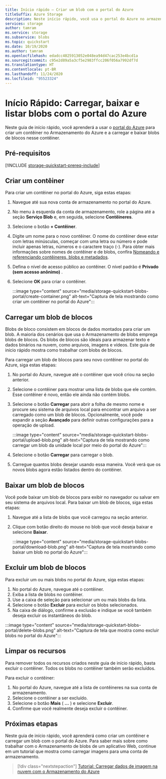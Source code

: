 ```yaml
---
title: Início rápido – Criar um blob com o portal do Azure
titleSuffix: Azure Storage
description: Neste início rápido, você usa o portal do Azure no armazenamento de objeto (Blob). Em seguida, use o portal do Azure para carregar um blob no Armazenamento do Azure, baixar um blob e listar os blobs em um contêiner.
services: storage
author: tamram
ms.service: storage
ms.subservice: blobs
ms.topic: quickstart
ms.date: 10/19/2020
ms.author: tamram
ms.openlocfilehash: edadcc4025913052e048ea94d47cac253e4bcd1a
ms.sourcegitcommit: c95e2d89a5a3cf5e2983ffcc206f056a7992df7d
ms.translationtype: HT
ms.contentlocale: pt-BR
ms.lasthandoff: 11/24/2020
ms.locfileid: "95523324"
---
```

# <a name="quickstart-upload-download-and-list-blobs-with-the-azure-portal"></a>Início Rápido: Carregar, baixar e listar blobs com o portal do Azure

Neste guia de início rápido, você aprenderá a usar o [portal do Azure](https://portal.azure.com/) para criar um contêiner no Armazenamento do Azure e a carregar e baixar blobs de blocos nesse contêiner.

## <a name="prerequisites"></a>Pré-requisitos

[!INCLUDE [storage-quickstart-prereq-include](../../../includes/storage-quickstart-prereq-include.md)]

## <a name="create-a-container"></a>Criar um contêiner

Para criar um contêiner no portal do Azure, siga estas etapas:

1. Navegue até sua nova conta de armazenamento no portal do Azure.
2. No menu à esquerda da conta de armazenamento, role a página até a seção **Serviço Blob** e, em seguida, selecione **Contêineres**.
3. Selecione o botão **+ Contêiner**.
4. Digite um nome para o novo contêiner. O nome do contêiner deve estar com letras minúsculas, começar com uma letra ou número e pode incluir apenas letras, números e o caractere traço (-). Para obter mais informações sobre nomes de contêiner e de blobs, confira [Nomeando e referenciando contêineres, blobs e metadados](/rest/api/storageservices/naming-and-referencing-containers--blobs--and-metadata).
5. Defina o nível de acesso público ao contêiner. O nível padrão é **Privado (sem acesso anônimo)** .
6. Selecione **OK** para criar o contêiner.

    :::image type="content" source="media/storage-quickstart-blobs-portal/create-container.png" alt-text="Captura de tela mostrando como criar um contêiner no portal do Azure":::

## <a name="upload-a-block-blob"></a>Carregar um blob de blocos

Blobs de bloco consistem em blocos de dados montados para criar um blob. A maioria dos cenários que usa o Armazenamento de blobs emprega blobs de blocos. Os blobs de blocos são ideais para armazenar texto e dados binários na nuvem, como arquivos, imagens e vídeos. Este guia de início rápido mostra como trabalhar com blobs de blocos.

Para carregar um blob de blocos para seu novo contêiner no portal do Azure, siga estas etapas:

1. No portal do Azure, navegue até o contêiner que você criou na seção anterior.
1. Selecione o contêiner para mostrar uma lista de blobs que ele contém. Esse contêiner é novo, então ele ainda não contém blobs.
1. Selecione o botão **Carregar** para abrir a folha de mesmo nome e procure seu sistema de arquivos local para encontrar um arquivo a ser carregado como um blob de blocos. Opcionalmente, você pode expandir a seção **Avançado** para definir outras configurações para a operação de upload.

    :::image type="content" source="media/storage-quickstart-blobs-portal/upload-blob.png" alt-text="Captura de tela mostrando como carregar um blob da unidade local por meio do portal do Azure":::

1. Selecione o botão **Carregar** para carregar o blob.
1. Carregue quantos blobs desejar usando essa maneira. Você verá que os novos blobs agora estão listados dentro do contêiner.

## <a name="download-a-block-blob"></a>Baixar um blob de blocos

Você pode baixar um blob de blocos para exibir no navegador ou salvar em seu sistema de arquivos local. Para baixar um blob de blocos, siga estas etapas:

1. Navegue até a lista de blobs que você carregou na seção anterior.
1. Clique com botão direito do mouse no blob que você deseja baixar e selecione **Baixar**.

    :::image type="content" source="media/storage-quickstart-blobs-portal/download-blob.png" alt-text="Captura de tela mostrando como baixar um blob no portal do Azure":::

## <a name="delete-a-block-blob"></a>Excluir um blob de blocos

Para excluir um ou mais blobs no portal do Azure, siga estas etapas:

1. No portal do Azure, navegue até o contêiner.
1. Exiba a lista de blobs no contêiner.
1. Use a caixa de seleção para selecionar um ou mais blobs da lista.
1. Selecione o botão **Excluir** para excluir os blobs selecionados.
1. Na caixa de diálogo, confirme a exclusão e indique se você também deseja excluir os instantâneos do blob.

:::image type="content" source="media/storage-quickstart-blobs-portal/delete-blobs.png" alt-text="Captura de tela que mostra como excluir blobs no portal do Azure":::

## <a name="clean-up-resources"></a>Limpar os recursos

Para remover todos os recursos criados neste guia de início rápido, basta excluir o contêiner. Todos os blobs no contêiner também serão excluídos.

Para excluir o contêiner:

1. No portal do Azure, navegue até a lista de contêineres na sua conta de armazenamento.
1. Selecione o contêiner a ser excluído.
1. Selecione o botão **Mais** ( **...** ) e selecione **Excluir**.
1. Confirme que você realmente deseja excluir o contêiner.

## <a name="next-steps"></a>Próximas etapas

Neste guia de início rápido, você aprenderá como criar um contêiner e carregar um blob com o portal do Azure. Para saber mais sobre como trabalhar com o Armazenamento de blobs de um aplicativo Web, continue em um tutorial que mostra como carregar imagens para uma conta de armazenamento.

> [!div class="nextstepaction"]
> [Tutorial: Carregar dados de imagem na nuvem com o Armazenamento do Azure](storage-upload-process-images.md)